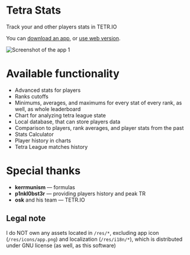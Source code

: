 # Tetra Stats

Track your and other players stats in TETR.IO

You can [download an app](https://github.com/dan63047/TetraStats/releases), or [use web version](https://ts.dan63.by).

![Screenshot of the app 1](https://imgur.com/e8CYvj3.png)

# Available functionality
- Advanced stats for players
- Ranks cutoffs
- Minimums, averages, and maximums for every stat of every rank, as well, as whole leaderboard
- Chart for analyzing tetra league state
- Local database, that can store players data
- Comparison to players, rank averages, and player stats from the past
- Stats Calculator
- Player history in charts
- Tetra League matches history

# Special thanks
- **kerrmunism** — formulas
- **p1nkl0bst3r** — providing players history and peak TR
- **osk** and his team — TETR.IO

## Legal note
I do NOT own any assets located in `/res/*`, excluding app icon (`/res/icons/app.png`) and localization (`/res/i18n/*`), which is distributed under GNU license (as well, as this software)